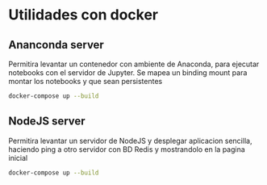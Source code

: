 # Utilidades con docker
## Ananconda server
Permitira levantar un contenedor con ambiente de Anaconda, para ejecutar notebooks con el servidor de Jupyter. Se mapea un binding mount para montar los notebooks y que sean persistentes
```bash
docker-compose up --build
```
## NodeJS server
Permitira levantar un servidor de NodeJS y desplegar aplicacion sencilla, haciendo ping a otro servidor con BD Redis y mostrandolo en la pagina inicial
```bash
docker-compose up --build
```